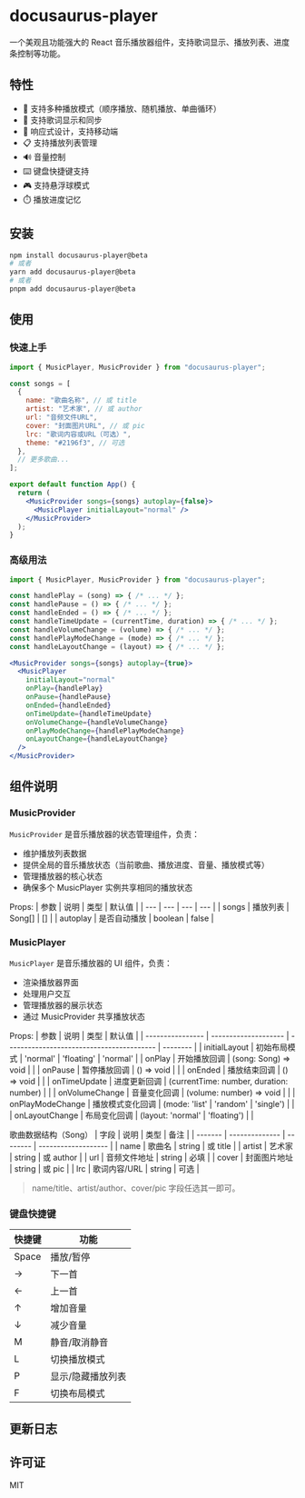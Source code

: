 # docusaurus-player

一个美观且功能强大的 React 音乐播放器组件，支持歌词显示、播放列表、进度条控制等功能。

## 特性

- 🎵 支持多种播放模式（顺序播放、随机播放、单曲循环）
- 📝 支持歌词显示和同步
- 📱 响应式设计，支持移动端
- 📋 支持播放列表管理
- 🔊 音量控制
- ⌨️ 键盘快捷键支持
- 🎮 支持悬浮球模式
- ⏱️ 播放进度记忆

## 安装

```bash
npm install docusaurus-player@beta
# 或者
yarn add docusaurus-player@beta
# 或者
pnpm add docusaurus-player@beta
```

## 使用

### 快速上手

```jsx
import { MusicPlayer, MusicProvider } from "docusaurus-player";

const songs = [
  {
    name: "歌曲名称", // 或 title
    artist: "艺术家", // 或 author
    url: "音频文件URL",
    cover: "封面图片URL", // 或 pic
    lrc: "歌词内容或URL（可选）",
    theme: "#2196f3", // 可选
  },
  // 更多歌曲...
];

export default function App() {
  return (
    <MusicProvider songs={songs} autoplay={false}>
      <MusicPlayer initialLayout="normal" />
    </MusicProvider>
  );
}
```

### 高级用法

```jsx
import { MusicPlayer, MusicProvider } from "docusaurus-player";

const handlePlay = (song) => { /* ... */ };
const handlePause = () => { /* ... */ };
const handleEnded = () => { /* ... */ };
const handleTimeUpdate = (currentTime, duration) => { /* ... */ };
const handleVolumeChange = (volume) => { /* ... */ };
const handlePlayModeChange = (mode) => { /* ... */ };
const handleLayoutChange = (layout) => { /* ... */ };

<MusicProvider songs={songs} autoplay={true}>
  <MusicPlayer
    initialLayout="normal"
    onPlay={handlePlay}
    onPause={handlePause}
    onEnded={handleEnded}
    onTimeUpdate={handleTimeUpdate}
    onVolumeChange={handleVolumeChange}
    onPlayModeChange={handlePlayModeChange}
    onLayoutChange={handleLayoutChange}
  />
</MusicProvider>
```

## 组件说明

### MusicProvider

`MusicProvider` 是音乐播放器的状态管理组件，负责：

- 维护播放列表数据
- 提供全局的音乐播放状态（当前歌曲、播放进度、音量、播放模式等）
- 管理播放器的核心状态
- 确保多个 MusicPlayer 实例共享相同的播放状态

Props:
| 参数 | 说明 | 类型 | 默认值 |
| --- | --- | --- | --- |
| songs | 播放列表 | Song[] | [] |
| autoplay | 是否自动播放 | boolean | false |

### MusicPlayer

`MusicPlayer` 是音乐播放器的 UI 组件，负责：

- 渲染播放器界面
- 处理用户交互
- 管理播放器的展示状态
- 通过 MusicProvider 共享播放状态

Props:
| 参数 | 说明 | 类型 | 默认值 |
| ---------------- | -------------------- | ----------------------------------------- | -------- |
| initialLayout | 初始布局模式 | 'normal' \| 'floating' | 'normal' |
| onPlay | 开始播放回调 | (song: Song) => void | |
| onPause | 暂停播放回调 | () => void | |
| onEnded | 播放结束回调 | () => void | |
| onTimeUpdate | 进度更新回调 | (currentTime: number, duration: number) | |
| onVolumeChange | 音量变化回调 | (volume: number) => void | |
| onPlayModeChange | 播放模式变化回调 | (mode: 'list' \| 'random' \| 'single') | |
| onLayoutChange | 布局变化回调 | (layout: 'normal' \| 'floating') | |

歌曲数据结构（Song）
| 字段 | 说明 | 类型 | 备注 |
| ------- | -------------- | -------- | ------------------- |
| name | 歌曲名 | string | 或 title |
| artist | 艺术家 | string | 或 author |
| url | 音频文件地址 | string | 必填 |
| cover | 封面图片地址 | string | 或 pic |
| lrc | 歌词内容/URL | string | 可选 |
> name/title、artist/author、cover/pic 字段任选其一即可。

### 键盘快捷键

| 快捷键 | 功能              |
| ------ | ----------------- |
| Space  | 播放/暂停         |
| →      | 下一首            |
| ←      | 上一首            |
| ↑      | 增加音量          |
| ↓      | 减少音量          |
| M      | 静音/取消静音     |
| L      | 切换播放模式      |
| P      | 显示/隐藏播放列表 |
| F      | 切换布局模式      |

## 更新日志

## 许可证

MIT
